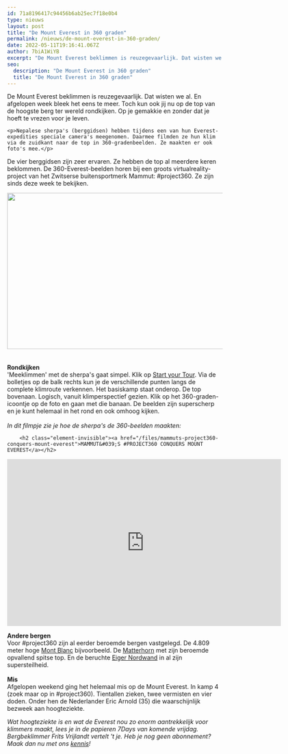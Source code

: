 ```yaml
---
id: 71a8196417c94456b6ab25ec7f18e0b4
type: nieuws
layout: post
title: "De Mount Everest in 360 graden"
permalink: /nieuws/de-mount-everest-in-360-graden/
date: 2022-05-11T19:16:41.067Z
author: 7biA1WiYB
excerpt: "De Mount Everest beklimmen is reuzegevaarlijk. Dat wisten we al. En afgelopen week bleek het eens te meer. Toch kun ook jij nu op de top van de hoogste berg ter wereld rondkijken. Op je gemakkie en zonder dat je hoeft te vrezen voor je leven.  "
seo:
  description: "De Mount Everest in 360 graden"
  title: "De Mount Everest in 360 graden"
---
```

De Mount Everest beklimmen is reuzegevaarlijk. Dat wisten we al. En afgelopen week bleek het eens te meer. Toch kun ook jij nu op de top van de hoogste berg ter wereld rondkijken. Op je gemakkie en zonder dat je hoeft te vrezen voor je leven.  

    <p>Nepalese sherpa's (berggidsen) hebben tijdens een van hun Everest-expedities speciale camera's meegenomen. Daarmee filmden ze hun klim via de zuidkant naar de top in 360-gradenbeelden. Ze maakten er ook foto's mee.</p>
<p>De vier berggidsen zijn zeer ervaren. Ze hebben de top al meerdere keren beklommen. De 360-Everest-beelden horen bij een groots virtualreality-project van het Zwitserse buitensportmerk Mammut: #project360. Ze zijn sinds deze week te bekijken.<br><div class="media media-element-container media-default"><div id="file-18973" class="file file-image file-image-jpeg">

        
  
  <div class="content">
    <img title="Project360" height="365" width="784" class="media-element file-default" src="https://7dagen.netlify.app/sites/default/files/Hillary%20Step.jpg" alt="">  </div>

  
</div>
</div><br><br><strong>Rondkijken</strong><br>'Meeklimmen' met de sherpa's gaat simpel. Klik op <a href="http://project360.mammut.ch/#route">Start your Tour</a>. Via de bolletjes op de balk rechts kun je de verschillende punten langs de complete klimroute verkennen. Het basiskamp staat onderop. De top bovenaan. Logisch, vanuit klimperspectief gezien. Klik op het 360-graden-icoontje op de foto en gaan met die banaan. De beelden zijn superscherp en je kunt helemaal in het rond en ook omhoog kijken.<br><br><em>In dit filmpje zie je hoe de sherpa's de 360-beelden maakten: </em>
<p><div class="media media-element-container media-default"><div id="file-18970" class="file file-video file-video-youtube">

        <h2 class="element-invisible"><a href="/files/mammuts-project360-conquers-mount-everest">MAMMUT&#039;S #PROJECT360 CONQUERS MOUNT EVEREST</a></h2>
    
  
  <div class="content">
    <div class="media-youtube-video media-element file-default media-youtube-1">
  <iframe class="media-youtube-player" width="640" height="390" title="MAMMUT&#039;S #PROJECT360 CONQUERS MOUNT EVEREST" src="https://www.youtube.com/embed/l67iGZeVvNs?wmode=opaque&controls=" name="MAMMUT&#039;S #PROJECT360 CONQUERS MOUNT EVEREST" frameborder="0" allowfullscreen="">Video van MAMMUT&amp;#039;S #PROJECT360 CONQUERS MOUNT EVEREST</iframe>
</div>
  </div>

  
</div>
</div>
<p><strong>Andere bergen</strong><br>Voor #project360 zijn al eerder beroemde bergen vastgelegd. De 4.809 meter hoge <a href="http://project360.mammut.ch/#route/mont-blanc/gouter/1/map">Mont Blanc</a> bijvoorbeeld. De <a href="http://project360.mammut.ch/#route/matterhorn/hoernligrat/1/details">Matterhorn</a> met zijn beroemde opvallend spitse top. En de beruchte <a href="http://project360.mammut.ch/#route/eiger/heckmair-route/10/map">Eiger Nordwand</a> in al zijn supersteilheid.<br><br><strong>Mis</strong><br>Afgelopen weekend ging het helemaal mis op de Mount Everest. In kamp 4 (zoek maar op in #project360). Tientallen zieken, twee vermisten en vier doden. Onder hen de Nederlander Eric Arnold (35) die waarschijnlijk bezweek aan hoogteziekte.</p>
<p><em>Wat hoogteziekte is en wat de Everest nou zo enorm aantrekkelijk voor klimmers maakt, lees je in de papieren 7Days van komende vrijdag. Bergbeklimmer Frits Vrijlandt vertelt 't je. Heb je nog geen abonnement? Maak dan nu met ons <a href="www.sevendays.nl/abonnement">kennis</a>!</em></p>  
